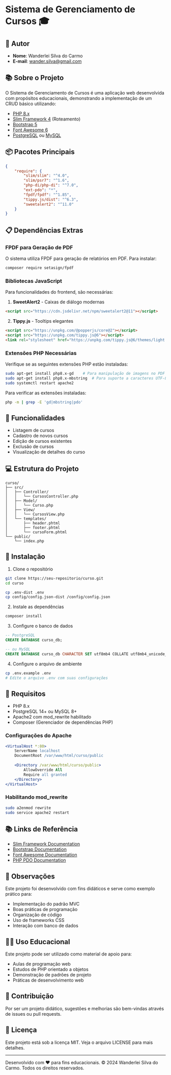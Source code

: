 # Sistema de Gerenciamento de Cursos 🎓

## 👤 Autor
- **Nome**: Wanderlei Silva do Carmo
- **E-mail**: wander.silva@gmail.com

## 📚 Sobre o Projeto

O Sistema de Gerenciamento de Cursos é uma aplicação web desenvolvida com propósitos educacionais, demonstrando a implementação de um CRUD básico utilizando:

- [PHP 8.x](https://www.php.net/)
- [Slim Framework 4](https://www.slimframework.com/) (Roteamento)
- [Bootstrap 5](https://getbootstrap.com/)
- [Font Awesome 6](https://fontawesome.com/)
- [PostgreSQL](https://www.postgresql.org/) ou [MySQL](https://www.mysql.com/)

## 📦 Pacotes Principais

```json
{
    "require": {
        "slim/slim": "^4.0",
        "slim/psr7": "^1.6",
        "php-di/php-di": "^7.0",
        "ext-pdo": "*",
        "fpdf/fpdf": "^1.85",
        "tippy.js/dist": "^6.3",
        "sweetalert2": "^11.0"
    }
}
```

## 📋 Dependências Extras

### FPDF para Geração de PDF
O sistema utiliza FPDF para geração de relatórios em PDF. Para instalar:

```bash
composer require setasign/fpdf
```

### Bibliotecas JavaScript
Para funcionalidades do frontend, são necessárias:

1. **SweetAlert2** - Caixas de diálogo modernas
```html
<script src="https://cdn.jsdelivr.net/npm/sweetalert2@11"></script>
```

2. **Tippy.js** - Tooltips elegantes
```html
<script src="https://unpkg.com/@popperjs/core@2"></script>
<script src="https://unpkg.com/tippy.js@6"></script>
<link rel="stylesheet" href="https://unpkg.com/tippy.js@6/themes/light.css">
```

### Extensões PHP Necessárias
Verifique se as seguintes extensões PHP estão instaladas:

```bash
sudo apt-get install php8.x-gd    # Para manipulação de imagens no PDF
sudo apt-get install php8.x-mbstring  # Para suporte a caracteres UTF-8
sudo systemctl restart apache2
```

Para verificar as extensões instaladas:
```bash
php -m | grep -E 'gd|mbstring|pdo'
```

## 🎯 Funcionalidades

- Listagem de cursos
- Cadastro de novos cursos
- Edição de cursos existentes
- Exclusão de cursos
- Visualização de detalhes do curso

## 💻 Estrutura do Projeto

```
curso/
├── src/
│   ├── Controller/
│   │   └── CursosController.php
│   ├── Model/
│   │   └── Curso.php
│   ├── View/
│   │   └── CursosView.php
│   └── templates/
│       ├── header.phtml
│       ├── footer.phtml
│       └── cursoForm.phtml
└── public/
    └── index.php
```

## 🚀 Instalação

1. Clone o repositório
```bash
git clone https://seu-repositorio/curso.git
cd curso

cp .env-dist .env
cp config/config.json-dist /config/config.json

```

2. Instale as dependências
```bash
composer install
```

3. Configure o banco de dados
```sql
-- PostgreSQL
CREATE DATABASE curso_db;

-- ou MySQL
CREATE DATABASE curso_db CHARACTER SET utf8mb4 COLLATE utf8mb4_unicode_ci;
```

4. Configure o arquivo de ambiente
```bash
cp .env.example .env
# Edite o arquivo .env com suas configurações
```

## 🔧 Requisitos

- PHP 8.x
- PostgreSQL 14+ ou MySQL 8+
- Apache2 com mod_rewrite habilitado
- Composer (Gerenciador de dependências PHP)

### Configurações do Apache

```apache
<VirtualHost *:80>
    ServerName localhost
    DocumentRoot /var/www/html/curso/public
    
    <Directory /var/www/html/curso/public>
        AllowOverride All
        Require all granted
    </Directory>
</VirtualHost>
```

### Habilitando mod_rewrite
```bash
sudo a2enmod rewrite
sudo service apache2 restart
```

## 📚 Links de Referência

- [Slim Framework Documentation](https://www.slimframework.com/docs/v4/)
- [Bootstrap Documentation](https://getbootstrap.com/docs/5.3/getting-started/introduction/)
- [Font Awesome Documentation](https://fontawesome.com/docs)
- [PHP PDO Documentation](https://www.php.net/manual/pt_BR/book.pdo.php)

## 📌 Observações

Este projeto foi desenvolvido com fins didáticos e serve como exemplo prático para:

- Implementação do padrão MVC
- Boas práticas de programação
- Organização de código
- Uso de frameworks CSS
- Interação com banco de dados

## 👨‍🏫 Uso Educacional

Este projeto pode ser utilizado como material de apoio para:

- Aulas de programação web
- Estudos de PHP orientado a objetos
- Demonstração de padrões de projeto
- Práticas de desenvolvimento web

## 🤝 Contribuição

Por ser um projeto didático, sugestões e melhorias são bem-vindas através de issues ou pull requests.

## 📝 Licença

Este projeto está sob a licença MIT. Veja o arquivo LICENSE para mais detalhes.

---
Desenvolvido com ❤️ para fins educacionais.
© 2024 Wanderlei Silva do Carmo. Todos os direitos reservados.